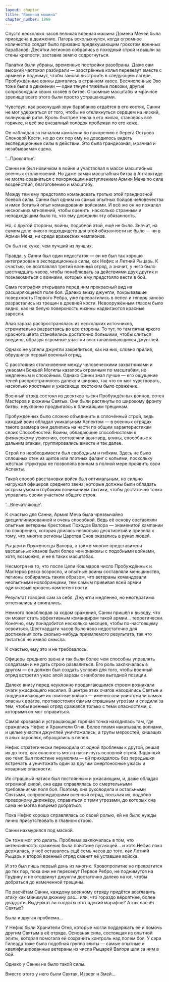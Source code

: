 ```yaml
---
layout: chapter
title: "Военная машина"
chapter_number: 1869
---
```




Спустя несколько часов великая военная машина Домена Мечей была приведена в движение. Лагерь всколыхнулся, когда огромное количество солдат было призвано предвкушающим грохотом военных барабанов. Десятки легионов собрались в походный строй и вышли за стены крепости, заставив землю содрогнуться.

Палатки были убраны, временные постройки разобраны. Даже сам высокий частокол разбирали — заострённые колья перевезут вместе с армией и поднимут, чтобы заново выстроить в следующем лагере. Пробуждённые воины двигались в странном хаосе. Бесчисленные Эхо тоже были в движении — одни тянули тяжёлые повозки, другие сопровождали своих хозяев в битве. Огромные масштабы и мрачное зрелище всего этого были просто устрашающими.

Чувствуя, как рокочущий звук барабанов отдаётся в его костях, Санни не мог удержаться от того, чтобы не откликнуться сердцем на низкий, волнующий ритм. Кровь быстрее текла в его жилах, становясь всё горячее, и всё же внезапный холодок пробежал по его коже.

Он наблюдал за началом кампании по покорению с берега Острова Слоновой Кости, но до сих пор ему не доводилось видеть экспедиционные силы в действии. Это была грандиозная, мрачная и незабываемая сцена.

'...Проклятье'.

Санни не был новичком в войне и участвовал в массе масштабных военных столкновений. Но даже самая масштабная битва в Антарктиде не могла сравниться с покоряющим наступлением Армии Меча по силе воздействия, благоговению и масштабу.

Между тем ему предстояло командовать третью этой грандиозной боевой силы. Санни был одним из самых опытных бойцов человечества и имел богатый опыт командования войсками. И всё же он не пожалел нескольких мгновений, чтобы оценить, насколько странным и неподходящим было то, что ему доверили эту обязанность.

Но, с другой стороны, войны, подобной этой, ещё не было. Значит, на самом деле никого подходящего для этой обязанности не было — ни в Армии Меча, ни среди вражеских чемпионов.

Он был не хуже, чем лучший из лучших.

Правда, у Санни был один недостаток — он не был так хорошо интегрирован в экспедиционные силы, как Нефис и Летний Рыцарь. К счастью, он возглавлял третий военный отряд, а значит, у него было шестнадцать часов, чтобы понаблюдать за действиями двух других и познакомиться с воинами, которых ему предстояло вести в бой.

Сама география открывала перед ним прекрасный вид на расширяющееся поле боя. Далеко внизу джунгли, покрывавшие поверхность Первого Ребра, уже превратились в пепел и теперь заново разрастались из трещин в древней кости. Невооружённым глазом было видно, как на белую поверхность низины надвигаются красные заросли.

Алая зараза распространялась из нескольких источников, стремительно разрастаясь во все стороны. То тут, то там пятна яркого красного цвета становились достаточно большими, чтобы слиться воедино, образуя огромные участки восстанавливающихся джунглей.

Однако не успели джунгли закрепиться, как на них, словно прилив, обрушился первый военный отряд.

С расстояния столкновение между человеческими захватчиками и ужасами Божьей Могилы казалось огромным по масштабам, но медленным и спокойным. Однако Санни знал лучше — его ощущение теней распространилось далеко и широко, так что он мог чувствовать, насколько яростным и ужасающе жестоким было сражение.

Военный отряд состоял из десятков тысяч Пробуждённых воинов, сотен Мастеров и дюжины Святых. Они были растянуты по широкому фронту битвы, неуклонно продвигаясь к ближайшим трещинам.

Пробуждённых было сложно объединить в сплочённый строй, ведь каждый воин обладал уникальным Аспектом — в военных отрядах такого размера они делились на части по общим характеристикам своих Способностей. Воины, обладающие способностями к физическому усилению, составляли авангард, воины, способные к дальним атакам, группировались вместе и так далее.

Строй по необходимости был свободным и гибким. Здесь не было сплошных стен из щитов или плотных фаланг с копьями, поскольку жёсткая структура не позволяла воинам в полной мере проявить свои Аспекты.

Такой способ расстановки войск был оптимальным, но сильно нагружал офицеров среднего звена, которые должны были обладать острым умом и глубоким пониманием тактики, чтобы достаточно тонко управлять своим участком общего строя.

'...Впечатляюще'.

К счастью для Санни, Армия Меча была чрезвычайно дисциплинированной и очень способной. Ведь её основу составляли опытные ветераны Крестовых Походов Валора — знаменитой кампании по покорению, которая длилась несколько десятилетий и привела к тому, что многие регионы Царства Снов оказались в руках людей.

Рыцари и Оруженосцы Валора, а также многие представители вассальных кланов были более чем знакомы с подобными войнами, хотя, возможно, и не в таких масштабах.

Несмотря на то, что после Цепи Кошмаров число Пробуждённых и Мастеров резко возросло, и опытные воины составляли меньшинство, легионы собирались таким образом, что ветераны командовали неопытными новобранцами, тем самым прививая всей армии одинаковый уровень компетентности.

Результат говорил сам за себя. Джунгли медленно, но неотвратимо оттеснялись и сжигались.

Немного понаблюдав за ходом сражения, Санни пришёл к выводу, что он может стать эффективным командиром такой армии... теоретически. Конечно, ему понадобится несколько месяцев, чтобы по-настоящему освоиться. Шестнадцати часов было явно недостаточно для достижения хоть сколько-нибудь приемлемого результата, так что пытаться не имело смысла.

К счастью, ему это и не требовалось.

Офицеры среднего звена и так были более чем способны управлять солдатами и не дать строю развалиться. Его роль заключалась в другом — он должен был создать условия для того, чтобы военный отряд встретил ужас алой заразы с наиболее выгодной позиции.

Далеко внизу перед неуклонно продвигающимся строем возникали очаги ужасающего насилия. В центре этих очагов находились Святые и поддерживающие их элитные войска — именно они уничтожали самых опасных врагов, противостояли самым страшным угрозам и следили за тем, чтобы военный отряд сражался только с теми опасностями, с которыми он мог справиться.

Самая кровавая и устрашающая горячая точка находилась там, где сражались Нефис и Хранители Огня. Белое пламя накатывало волнами, и целые участки джунглей уничтожались, а трупы мерзостей, кишащих в алых зарослях, обращались в пепел.

Нефис стратегически переходила от одной проблемы к другой, решая их до того, как опасность могла настигнуть основной строй. Заданный ею темп был поистине неумолим — ей приходилось без передышки встречать и уничтожать один за другим смертоносные ужасы и коварные опасности.

Их страшный натиск был постоянным и ужасающим, и, даже обладая огромной силой, она едва справлялась со смертельными требованиями поля боя. Поэтому она руководила и остальными Святыми, сопровождавшими военный отряд, посылая их, подобно проворному дирижёру, справиться с теми угрозами, до которых она сама не могла вовремя добраться.

Пока Нефис хорошо справлялась со своей ролью, ей не было нужды лично присутствовать в главном строю.

Санни нахмурился под маской.

Он тоже мог это делать. Проблема заключалась в том, что интенсивность сражения была поистине пугающей... и хотя Нефис пока держалась, у неё оставалось ещё семь часов до того, как Летний Рыцарь и второй военный отряд сменят её уставшие войска.

И это был лишь первый день из многих. Кровопролитие не прекратится до тех пор, пока они не пересекут Первое Ребро, не поднимутся на Грудину и не отодвинут джунгли достаточно далеко на юг, чтобы добраться до намеченной трещины.

По расчётам Санни, каждому военному отряду придётся возглавить атаку как минимум дюжину раз... или, что гораздо вероятнее, более двадцати. Выдержат ли солдаты этот адский марафон? А как насчёт Святых?

Была и другая проблема...

У Нефис были Хранители Огня, которые могли поддержать её и помочь другим Святым в её отряде. Основная сила, состоящая из опытной элиты, которая помогала ей сохранить контроль над полем боя. У сэра Гилеада тоже была подобная группа элиты — самые опытные и квалифицированные ветераны из числа Рыцарей Валора шли за ним в бой.

Однако у Санни не было такой силы.

Вместо этого у него были Святая, Изверг и Змей...

